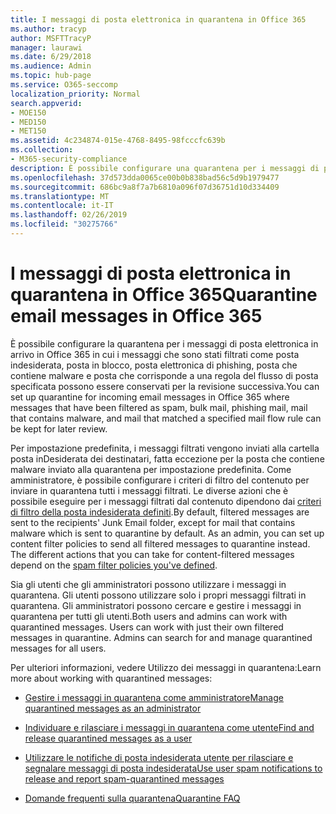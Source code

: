 ```yaml
---
title: I messaggi di posta elettronica in quarantena in Office 365
ms.author: tracyp
author: MSFTTracyP
manager: laurawi
ms.date: 6/29/2018
ms.audience: Admin
ms.topic: hub-page
ms.service: O365-seccomp
localization_priority: Normal
search.appverid:
- MOE150
- MED150
- MET150
ms.assetid: 4c234874-015e-4768-8495-98fcccfc639b
ms.collection:
- M365-security-compliance
description: È possibile configurare una quarantena per i messaggi di posta elettronica in arrivo in Office 365 in cui i messaggi di posta elettronica in arrivo che sono stati filtrati come posta indesiderata, massa, phishing e malware possono essere conservati per la revisione successiva.
ms.openlocfilehash: 37d573dda0065ce00b0b838bad56c5d9b1979477
ms.sourcegitcommit: 686bc9a8f7a7b6810a096f07d36751d10d334409
ms.translationtype: MT
ms.contentlocale: it-IT
ms.lasthandoff: 02/26/2019
ms.locfileid: "30275766"
---
```

# <a name="quarantine-email-messages-in-office-365"></a><span data-ttu-id="187c1-103">I messaggi di posta elettronica in quarantena in Office 365</span><span class="sxs-lookup"><span data-stu-id="187c1-103">Quarantine email messages in Office 365</span></span>

<span data-ttu-id="187c1-104">È possibile configurare la quarantena per i messaggi di posta elettronica in arrivo in Office 365 in cui i messaggi che sono stati filtrati come posta indesiderata, posta in blocco, posta elettronica di phishing, posta che contiene malware e posta che corrisponde a una regola del flusso di posta specificata possono essere conservati per la revisione successiva.</span><span class="sxs-lookup"><span data-stu-id="187c1-104">You can set up quarantine for incoming email messages in Office 365 where messages that have been filtered as spam, bulk mail, phishing mail, mail that contains malware, and mail that matched a specified mail flow rule can be kept for later review.</span></span>
  
<span data-ttu-id="187c1-p101">Per impostazione predefinita, i messaggi filtrati vengono inviati alla cartella posta inDesiderata dei destinatari, fatta eccezione per la posta che contiene malware inviato alla quarantena per impostazione predefinita. Come amministratore, è possibile configurare i criteri di filtro del contenuto per inviare in quarantena tutti i messaggi filtrati. Le diverse azioni che è possibile eseguire per i messaggi filtrati dal contenuto dipendono dai [criteri di filtro della posta indesiderata definiti](https://go.microsoft.com/fwlink/?LinkId=799736).</span><span class="sxs-lookup"><span data-stu-id="187c1-p101">By default, filtered messages are sent to the recipients' Junk Email folder, except for mail that contains malware which is sent to quarantine by default. As an admin, you can set up content filter policies to send all filtered messages to quarantine instead. The different actions that you can take for content-filtered messages depend on the [spam filter policies you've defined](https://go.microsoft.com/fwlink/?LinkId=799736).</span></span>
  
<span data-ttu-id="187c1-p102">Sia gli utenti che gli amministratori possono utilizzare i messaggi in quarantena. Gli utenti possono utilizzare solo i propri messaggi filtrati in quarantena. Gli amministratori possono cercare e gestire i messaggi in quarantena per tutti gli utenti.</span><span class="sxs-lookup"><span data-stu-id="187c1-p102">Both users and admins can work with quarantined messages. Users can work with just their own filtered messages in quarantine. Admins can search for and manage quarantined messages for all users.</span></span>
  
<span data-ttu-id="187c1-111">Per ulteriori informazioni, vedere Utilizzo dei messaggi in quarantena:</span><span class="sxs-lookup"><span data-stu-id="187c1-111">Learn more about working with quarantined messages:</span></span>
  
- [<span data-ttu-id="187c1-112">Gestire i messaggi in quarantena come amministratore</span><span class="sxs-lookup"><span data-stu-id="187c1-112">Manage quarantined messages as an administrator</span></span>](manage-quarantined-messages-and-files.md)
    
- [<span data-ttu-id="187c1-113">Individuare e rilasciare i messaggi in quarantena come utente</span><span class="sxs-lookup"><span data-stu-id="187c1-113">Find and release quarantined messages as a user</span></span>](find-and-release-quarantined-messages-as-a-user.md)
    
- [<span data-ttu-id="187c1-114">Utilizzare le notifiche di posta indesiderata utente per rilasciare e segnalare messaggi di posta indesiderata</span><span class="sxs-lookup"><span data-stu-id="187c1-114">Use user spam notifications to release and report spam-quarantined messages</span></span>](use-spam-notifications-to-release-and-report-quarantined-messages.md)
    
- [<span data-ttu-id="187c1-115">Domande frequenti sulla quarantena</span><span class="sxs-lookup"><span data-stu-id="187c1-115">Quarantine FAQ</span></span>](quarantine-faq.md)
    

